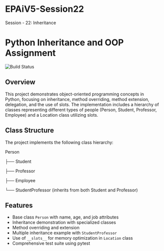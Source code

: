 # EPAiV5-Session22
Session - 22: Inheritance

# Python Inheritance and OOP Assignment
![Build Status](https://github.com/aravindchakravarti/EPAiV5-Session22/actions/workflows/python-app.yml/badge.svg)

## Overview

This project demonstrates object-oriented programming concepts in Python, focusing on inheritance, method overriding, method extension, delegation, and the use of slots. The implementation includes a hierarchy of classes representing different types of people (Person, Student, Professor, Employee) and a Location class utilizing slots.

## Class Structure

The project implements the following class hierarchy:

Person

├── Student

├── Professor

├── Employee

└── StudentProfessor (inherits from both Student and Professor)

## Features

- Base class `Person` with name, age, and job attributes
- Inheritance demonstration with specialized classes
- Method overriding and extension
- Multiple inheritance example with `StudentProfessor`
- Use of `__slots__` for memory optimization in `Location` class
- Comprehensive test suite using pytest
